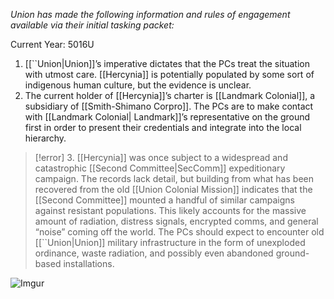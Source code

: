 *Union has made the following information and rules of engagement available via their initial tasking packet:*

Current Year: 5016U

1. [[``Union|Union]]’s imperative dictates that the PCs treat the situation with utmost care. [[Hercynia]] is potentially populated by some sort of indigenous human culture, but the evidence is unclear.
2. The current holder of [[Hercynia]]’s charter is [[Landmark Colonial]], a subsidiary of [[Smith-Shimano Corpro]]. The PCs are to make contact with [[Landmark Colonial| Landmark]]’s representative on the ground first in order to present their credentials and integrate into the local hierarchy.

>[!error]
>3. [[Hercynia]] was once subject to a widespread and catastrophic [[Second Committee|SecComm]] expeditionary campaign. The records lack detail, but building from what has been recovered from the old [[Union Colonial Mission]] indicates that the [[Second Committee]] mounted a handful of similar campaigns against resistant populations. This likely accounts for the massive amount of radiation, distress signals, encrypted comms, and general “noise” coming off the world. The PCs should expect to encounter old [[``Union|Union]] military infrastructure in the form of unexploded ordinance, waste radiation, and possibly even abandoned ground-based installations.


![Imgur](https://i.imgur.com/WjpARFG.png)